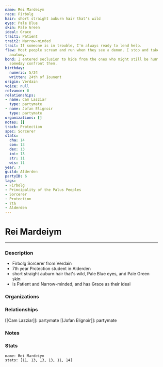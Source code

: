 ```yaml
---
name: Rei Mardeiym
race: Firbolg
hair: short straight auburn hair that's wild
eyes: Pale Blue
skin: Pale Green
ideal: Grace
trait1: Patient
trait2: Narrow-minded
trait: If someone is in trouble, I'm always ready to lend help.
flaw: Most people scream and run when they see a demon. I stop and take notes on its
  anatomy.
bond: I entered seclusion to hide from the ones who might still be hunting me. I must
  someday confront them.
birthday:
  numeric: 5/24
  written: 24th of Iounent
origin: Verdain
voice: null
relvance: 0
relationships:
- name: Cam Lazziar
  type: partymate
- name: Jofan Elignoir
  type: partymate
organizations: []
notes: []
track: Protection
spec: Sorcerer
stats:
  cha: 14
  con: 13
  dex: 13
  int: 13
  str: 11
  wis: 11
year: 7
guild: Alderden
partyID: 6
tags:
- Firbolg
- Principality of the Palus Peoples
- Sorcerer
- Protection
- 7th
- Alderden
---
```

# Rei Mardeiym
---
### Description
- Firbolg Sorcerer from Verdain
- 7th year Protection student in Alderden
- short straight auburn hair that's wild, Pale Blue eyes, and Pale Green skin
- Is Patient and Narrow-minded, and has Grace as their ideal

### Organizations

### Relationships
[[Cam Lazziar]]: partymate
[[Jofan Elignoir]]: partymate

### Notes

### Stats
```statblock
name: Rei Mardeiym
stats: [11, 13, 13, 13, 11, 14]
```